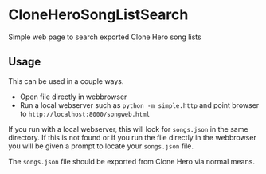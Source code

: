 # CloneHeroSongListSearch
Simple web page to search exported Clone Hero song lists

## Usage

This can be used in a couple ways.

* Open file directly in webbrowser
* Run a local webserver such as `python -m simple.http` and point browser to `http://localhost:8000/songweb.html`

If you run with a local webserver, this will look for `songs.json` in the
same directory.  If this is not found or if you run the file directly in the
webbrowser you will be given a prompt to locate your `songs.json` file.

The `songs.json` file should be exported from Clone Hero via normal means.
